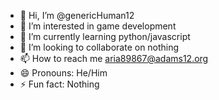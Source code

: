 - 👋 Hi, I’m @genericHuman12
- 👀 I’m interested in game development
- 🌱 I’m currently learning python/javascript
- 💞️ I’m looking to collaborate on nothing
- 📫 How to reach me aria89867@adams12.org
- 😄 Pronouns: He/Him
- ⚡ Fun fact: Nothing

<!---
genericHuman12/genericHuman12 is a ✨ special ✨ repository because its `README.md` (this file) appears on your GitHub profile.
You can click the Preview link to take a look at your changes.
--->
